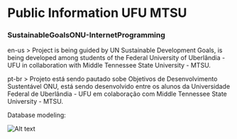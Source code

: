 # Public Information UFU MTSU
### SustainableGoalsONU-InternetProgramming
en-us > Project is being guided by UN Sustainable Development Goals, is being developed among students of the Federal University of Uberlândia - UFU in collaboration with Middle Tennessee State University - MTSU.

pt-br > Projeto está sendo pautado sobe Objetivos de Desenvolvimento Sustentável ONU, está sendo desenvolvido entre os alunos da Universidade Federal de Uberlândia - UFU em colaboração com Middle Tennessee State University - MTSU.   

Database modeling:

![Alt text](https://github.com/phRodovalho/Public-Information/blob/main/public_information_DER.PNG)

